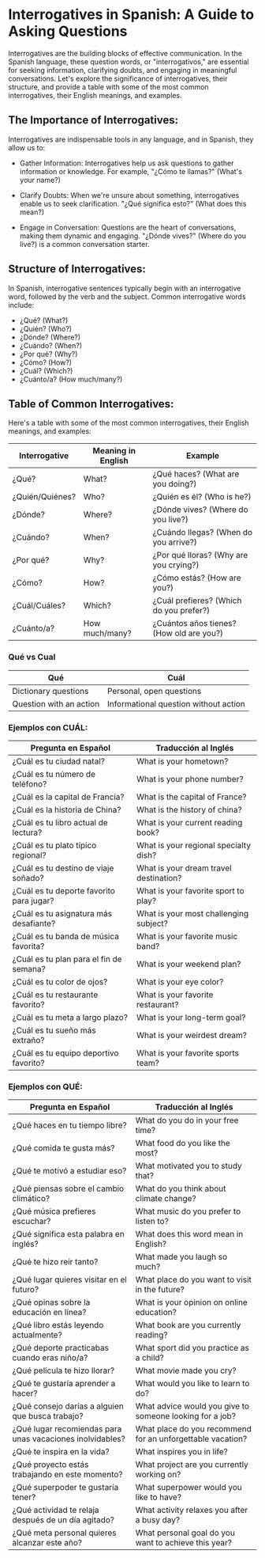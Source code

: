 # Interrogatives in Spanish: A Guide to Asking Questions
Interrogatives are the building blocks of effective communication. In the Spanish language, these question words, or "interrogativos," are essential for seeking information, clarifying doubts, and engaging in meaningful conversations. Let's explore the significance of interrogatives, their structure, and provide a table with some of the most common interrogatives, their English meanings, and examples.

## The Importance of Interrogatives:

Interrogatives are indispensable tools in any language, and in Spanish, they allow us to:

-  Gather Information: Interrogatives help us ask questions to gather information or knowledge. For example, "¿Cómo te llamas?" (What's your name?)

-  Clarify Doubts: When we're unsure about something, interrogatives enable us to seek clarification. "¿Qué significa esto?" (What does this mean?)

-  Engage in Conversation: Questions are the heart of conversations, making them dynamic and engaging. "¿Dónde vives?" (Where do you live?) is a common conversation starter.

##  Structure of Interrogatives:

In Spanish, interrogative sentences typically begin with an interrogative word, followed by the verb and the subject. Common interrogative words include:

-  ¿Qué? (What?)
-  ¿Quién? (Who?)
-  ¿Dónde? (Where?)
-  ¿Cuándo? (When?)
-  ¿Por qué? (Why?)
-  ¿Cómo? (How?)
-  ¿Cuál? (Which?)
-  ¿Cuánto/a? (How much/many?)

##  Table of Common Interrogatives:

Here's a table with some of the most common interrogatives, their English meanings, and examples:

| **Interrogative** | **Meaning in English** | **Example**                  |
|-------------------|------------------------|------------------------------|
| ¿Qué?             | What?                  | ¿Qué haces? (What are you doing?)     |
| ¿Quién/Quiénes?           | Who?                   | ¿Quién es él? (Who is he?)            |
| ¿Dónde?           | Where?                 | ¿Dónde vives? (Where do you live?)    |
| ¿Cuándo?          | When?                  | ¿Cuándo llegas? (When do you arrive?) |
| ¿Por qué?         | Why?                   | ¿Por qué lloras? (Why are you crying?)|
| ¿Cómo?            | How?                   | ¿Cómo estás? (How are you?)           |
| ¿Cuál/Cuáles?            | Which?                 | ¿Cuál prefieres? (Which do you prefer?)|
| ¿Cuánto/a?        | How much/many?         | ¿Cuántos años tienes? (How old are you?)|

### Qué vs Cual
|  **Qué**  |  **Cuál**  |
|-----------|------------|
|Dictionary questions|  Personal, open questions|
|Question with an action|  Informational question without action |

### Ejemplos con CUÁL:
| **Pregunta en Español**                  | **Traducción al Inglés**                        |
|------------------------------------------|-------------------------------------------------|
| ¿Cuál es tu ciudad natal?                | What is your hometown?                         |
| ¿Cuál es tu número de teléfono?          | What is your phone number?                     |
| ¿Cuál es la capital de Francia?          | What is the capital of France?                 |
| ¿Cuál es la historia de China?           | What is the history of china?                   |
| ¿Cuál es tu libro actual de lectura?      | What is your current reading book?             |
| ¿Cuál es tu plato típico regional?        | What is your regional specialty dish?          |
| ¿Cuál es tu destino de viaje soñado?      | What is your dream travel destination?          |
| ¿Cuál es tu deporte favorito para jugar?   | What is your favorite sport to play?           |
| ¿Cuál es tu asignatura más desafiante?     | What is your most challenging subject?         |
| ¿Cuál es tu banda de música favorita?      | What is your favorite music band?              |
| ¿Cuál es tu plan para el fin de semana?    | What is your weekend plan?                    |
| ¿Cuál es tu color de ojos?                | What is your eye color?                        |
| ¿Cuál es tu restaurante favorito?         | What is your favorite restaurant?              |
| ¿Cuál es tu meta a largo plazo?           | What is your long-term goal?                  |
| ¿Cuál es tu sueño más extraño?            | What is your weirdest dream?                  |
| ¿Cuál es tu equipo deportivo favorito?    | What is your favorite sports team?            |

### Ejemplos con QUÉ:
| **Pregunta en Español**                    | **Traducción al Inglés**                       |
|--------------------------------------------|-----------------------------------------------|
| ¿Qué haces en tu tiempo libre?             | What do you do in your free time?              |
| ¿Qué comida te gusta más?                  | What food do you like the most?               |
| ¿Qué te motivó a estudiar eso?             | What motivated you to study that?             |
| ¿Qué piensas sobre el cambio climático?     | What do you think about climate change?       |
| ¿Qué música prefieres escuchar?             | What music do you prefer to listen to?        |
| ¿Qué significa esta palabra en inglés?      | What does this word mean in English?          |
| ¿Qué te hizo reír tanto?                   | What made you laugh so much?                  |
| ¿Qué lugar quieres visitar en el futuro?    | What place do you want to visit in the future?|
| ¿Qué opinas sobre la educación en línea?     | What is your opinion on online education?     |
| ¿Qué libro estás leyendo actualmente?        | What book are you currently reading?          |
| ¿Qué deporte practicabas cuando eras niño/a? | What sport did you practice as a child?       |
| ¿Qué película te hizo llorar?              | What movie made you cry?                      |
| ¿Qué te gustaría aprender a hacer?          | What would you like to learn to do?           |
| ¿Qué consejo darías a alguien que busca trabajo? | What advice would you give to someone looking for a job? |
| ¿Qué lugar recomiendas para unas vacaciones inolvidables? | What place do you recommend for an unforgettable vacation? |
| ¿Qué te inspira en la vida?                | What inspires you in life?                   |
| ¿Qué proyecto estás trabajando en este momento? | What project are you currently working on?  |
| ¿Qué superpoder te gustaría tener?          | What superpower would you like to have?       |
| ¿Qué actividad te relaja después de un día agitado? | What activity relaxes you after a busy day? |
| ¿Qué meta personal quieres alcanzar este año? | What personal goal do you want to achieve this year? |


